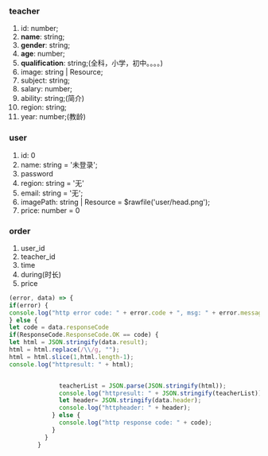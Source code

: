 ### teacher
1. id: number;
2. **name**: string;
3. **gender**: string;
4. **age**: number;
5. **qualification**: string;(全科，小学，初中。。。。)
6. image: string | Resource;
7. subject: string;
8. salary: number;
9. ability: string;(简介)
10. region: string;
11. year: number;(教龄)

### user
1. id: 0
2. name: string = '未登录';
3. password
4. region: string = '无'
5. email: string = '无';
6. imagePath: string | Resource = $rawfile('user/head.png');
7. price: number = 0

### order
1. user_id
2. teacher_id
3. time
4. during(时长)
5. price

```ts
(error, data) => {
if(error) {
console.log("http error code: " + error.code + ", msg: " + error.message)
} else {
let code = data.responseCode
if(ResponseCode.ResponseCode.OK == code) {
let html = JSON.stringify(data.result);
html = html.replace(/\\/g, "");
html = html.slice(1,html.length-1);
console.log("httpresult: " + html);


              teacherList = JSON.parse(JSON.stringify(html));
              console.log("httpresult: " + JSON.stringify(teacherList));
              let header= JSON.stringify(data.header);
              console.log("httpheader: " + header);
            } else {
              console.log("http response code: " + code);
            }
          }
        }
``` 


